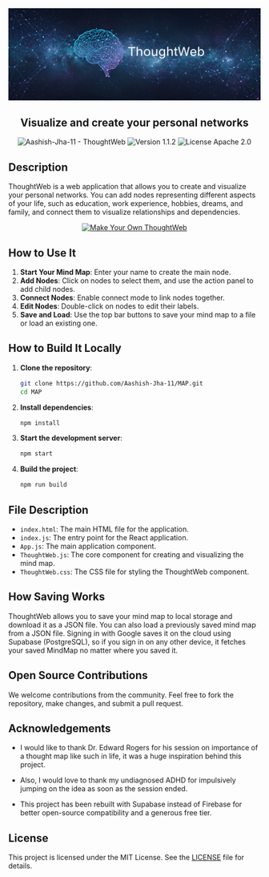 <div align="center">
<div align="center">
    <img src="public/images/Banner.png" alt="ThoughtWeb Banner" width="600">
    
## Visualize and create your personal networks

</div>

<img src="https://img.shields.io/static/v1?label=Aashish-Jha-11&message=ThoughtWeb&color=black&logo=github" alt="Aashish-Jha-11 - ThoughtWeb">
<img src="https://img.shields.io/badge/version-Beta-black" alt="Version 1.1.2">
<img src="https://img.shields.io/badge/License-MIT-black" alt="License Apache 2.0">


</div>

## Description

ThoughtWeb is a web application that allows you to create and visualize your personal networks. You can add nodes representing different aspects of your life, such as education, work experience, hobbies, dreams, and family, and connect them to visualize relationships and dependencies.
<div align="center">


<div align="center">
    <a href="https://aashish-jha-11.github.io/MAP/" target="_blank">
        <img src="https://img.shields.io/badge/Make%20Your%20Own%20ThoughtWeb-black?style=for-the-badge&logoColor=white" alt="Make Your Own ThoughtWeb" width="300">
    </a>
</div>

</div>


## How to Use It

1. **Start Your Mind Map**: Enter your name to create the main node.
2. **Add Nodes**: Click on nodes to select them, and use the action panel to add child nodes.
3. **Connect Nodes**: Enable connect mode to link nodes together.
4. **Edit Nodes**: Double-click on nodes to edit their labels.
5. **Save and Load**: Use the top bar buttons to save your mind map to a file or load an existing one.

## How to Build It Locally

1. **Clone the repository**:
    ```sh
    git clone https://github.com/Aashish-Jha-11/MAP.git
    cd MAP
    ```

2. **Install dependencies**:
    ```sh
    npm install
    ```

3. **Start the development server**:
    ```sh
    npm start
    ```

4. **Build the project**:
    ```sh
    npm run build
    ```

## File Description

- `index.html`: The main HTML file for the application.
- `index.js`: The entry point for the React application.
- `App.js`: The main application component.
- `ThoughtWeb.js`: The core component for creating and visualizing the mind map.
- `ThoughtWeb.css`: The CSS file for styling the ThoughtWeb component.

## How Saving Works

ThoughtWeb allows you to save your mind map to local storage and download it as a JSON file. You can also load a previously saved mind map from a JSON file.
Signing in with Google saves it on the cloud using Supabase (PostgreSQL), so if you sign in on any other device, it fetches your saved MindMap no matter where you saved it.

## Open Source Contributions

We welcome contributions from the community. Feel free to fork the repository, make changes, and submit a pull request.

## Acknowledgements

- I would like to thank Dr. Edward Rogers for his session on importance of a thought map like such in life, it was a huge inspiration behind this project.

- Also, I would love to thank my undiagnosed ADHD for impulsively jumping on the idea as soon as the session ended.

- This project has been rebuilt with Supabase instead of Firebase for better open-source compatibility and a generous free tier.

## License

This project is licensed under the MIT License. See the [LICENSE](LICENSE) file for details.
